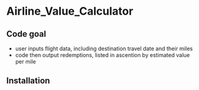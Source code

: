 # Airline_Value_Calculator

## Code goal
- user inputs flight data, including destination travel date and their miles
- code then output redemptions, listed in ascention by estimated value per mile
## Installation


